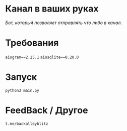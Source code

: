 # Канал в ваших руках
*Бот, который позволяет отправлять что либо в канал.*

# Требования
`aiogram==2.25.1`
`aiosqlite==0.20.0`

# Запуск
`python3 main.py`

# FeedBack / Другое
``t.me/backalleyblitz``
